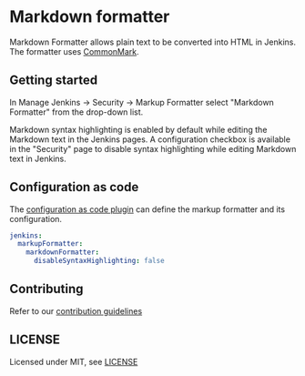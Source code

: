 # Markdown formatter

Markdown Formatter allows plain text to be converted into HTML in Jenkins.
The formatter uses [CommonMark](https://commonmark.org/).

## Getting started

In Manage Jenkins -> Security -> Markup Formatter select "Markdown Formatter" from the drop-down list.

Markdown syntax highlighting is enabled by default while editing the Markdown text in the Jenkins pages.
A configuration checkbox is available in the "Security" page to disable syntax highlighting while editing Markdown text in Jenkins.

## Configuration as code

The [configuration as code plugin](https://plugins.jenkins.io/configuration-as-code/) can define the markup formatter and its configuration.

```yaml
jenkins:
  markupFormatter:
    markdownFormatter:
      disableSyntaxHighlighting: false
```

## Contributing

Refer to our [contribution guidelines](https://github.com/jenkinsci/.github/blob/master/CONTRIBUTING.md)

## LICENSE

Licensed under MIT, see [LICENSE](LICENSE.md)
